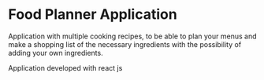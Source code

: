 # Food Planner Application

Application with multiple cooking recipes, to be able to plan your menus and make a shopping list of the necessary ingredients with the possibility of adding your own ingredients.

Application developed with react js